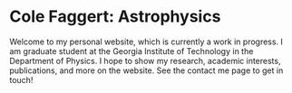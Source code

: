 # Cole Faggert: Astrophysics 
Welcome to my personal website, which is currently a work in progress. 
I am graduate student at the Georgia Institute of Technology in the Department of Physics.
I hope to show my research, academic interests, publications, and more on the website.
See the contact me page to get in touch!


